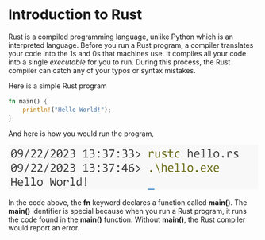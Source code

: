 # Introduction to Rust

Rust is a compiled programming language, unlike Python which is an interpreted language.  Before you run a Rust program, a compiler translates your code into the 1s and 0s that machines use.  It compiles all your code into a single _executable_ for you to run.  During this process, the Rust compiler can catch any of your typos or syntax mistakes.

Here is a simple Rust program

```rust
fn main() {
	println!("Hello World!");
}
```

And here is how you would run the program,

![Running a Go Program](https://github.com/pguse/ics4u-rust/blob/main/notes/00-intro/hello.png "Running a Rust Program")

In the code above, the **fn** keyword declares a function called **main()**.  The **main()** identifier is special because when you run a Rust program, it runs the code found in the **main()** function.  Without **main()**, the Rust compiler would report an error.